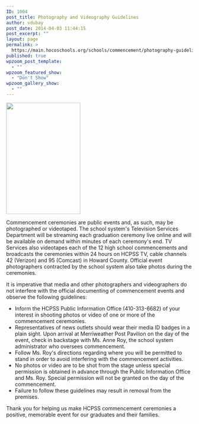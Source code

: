 ```yaml
---
ID: 1004
post_title: Photography and Videography Guidelines
author: vdubay
post_date: 2014-04-03 11:44:15
post_excerpt: ""
layout: page
permalink: >
  https://main.hocoschools.org/schools/commencement/photography-guidelines/
published: true
wpzoom_post_template:
  - ""
wpzoom_featured_show:
  - "Don't Show"
wpzoom_gallery_show:
  - ""
---
```

<img class="pict" src="/f/schools/commencement/grad_pic2.jpg" alt="" width="200" height="300" />

<p>Commencement ceremonies are public events and, as such, may be photographed or videotaped. The school system's Television Services Department will be streaming each graduation ceremony live online and will be available on demand within minutes of each ceremony's end. TV Services also videotapes each of the 12 high school commencements and broadcasts the ceremonies within 24 hours on HCPSS TV, cable channels 42 (Verizon) and 95 (Comcast) in Howard County. Official event photographers contracted by the school system also take photos during the ceremonies.</p>

<p>It is imperative that media and other photographers and videographers do not interfere with the official documenting of commencement events and observe the following guidelines:</p>
<ul>
  <li>Inform the HCPSS Public Information Office (410-313-6682) of your interest in shooting photos or video of one or more of the commencement ceremonies.</li>
  <li>Representatives of news outlets should wear their media ID badges in a plain sight. Upon arrival at Merriweather Post Pavilion on the day of the event, check in backstage with Ms. Anne Roy, the school system administrator who oversees commencement.</li>
  <li>Follow Ms. Roy's directions regarding where you will be permitted to stand in order to avoid interfering with the commencement activities.</li>
  <li>No photos or video are to be shot from the stage unless special permission is obtained in advance through the Public Information Office and Ms. Roy. Special permission will not be granted on the day of the commencement.</li>
  <li>Failure to follow these guidelines may result in removal from the premises.</li>
</ul>

<p>Thank you for helping us make HCPSS commencement ceremonies a positive, memorable event for our graduates and their families.</p>